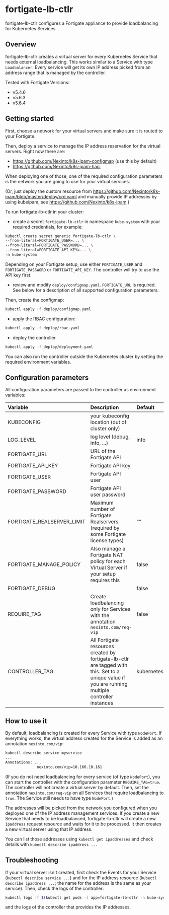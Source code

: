 # fortigate-lb-ctlr

fortigate-lb-ctlr configures a Fortigate appliance to provide loadbalancing for Kubernetes Services.

## Overview

fortigate-lb-ctlr creates a virtual server for every Kubernetes Service that needs external loadbalancing.
This works similar to a Service with type `Loadbalancer`. Every service will get its own IP address picked from an
address range that is managed by the controller.

Tested with Fortigate Versions:

 * v5.4.6
 * v5.6.3
 * v5.6.4

## Getting started

First, choose a network for your virtual servers and make sure it is routed to your Fortigate.

Then, deploy a service to manage the IP address reservation for the virtual servers. Right now there are:

 * https://github.com/Nexinto/k8s-ipam-configmap (use this by default)
 * https://github.com/Nexinto/k8s-ipam-haci

When deploying one of those, one of the required configuration parameters is the network you are going to use for
your virtual services.

(Or, just deploy the custom resource from https://github.com/Nexinto/k8s-ipam/blob/master/deploy/crd.yaml and manually provide
IP addresses by using kubeipam, see https://github.com/Nexinto/k8s-ipam.)

To run fortigate-lb-ctlr in your cluster:

- create a secret `fortigate-lb-ctlr` in namespace `kube-system` with your required credentials, for example:

```bash
kubectl create secret generic fortigate-lb-ctlr \
--from-literal=FORTIGATE_USER=... \
--from-literal=FORTIGATE_PASSWORD=... \
--from-literal=FORTIGATE_API_KEY=... \
-n kube-system
```

Depending on your Fortigate setup, use either `FORTIGATE_USER` and `FORTIGATE_PASSWORD` or `FORTIGATE_API_KEY`.
The controller will try to use the API key first.

- review and modify `deploy/configmap.yaml`. `FORTIGATE_URL` is required. See below for a description of all
supported configuration parameters.

Then, create the configmap:

```bash
kubectl apply -f deploy/configmap.yaml
```

- apply the RBAC configuration:

```bash
kubectl apply -f deploy/rbac.yaml
```

- deploy the controller

```bash
kubectl apply -f deploy/deployment.yaml
```

You can also run the controller outside the Kubernetes cluster by setting the required environment variables.

## Configuration parameters

All configuration parameters are passed to the controller as environment variables:

| Variable | Description | Default |
|:-----|:------------|:--------|
|KUBECONFIG|your kubeconfig location (out of cluster only)||
|LOG_LEVEL|log level (debug, info, ...)|info|
|FORTIGATE_URL|URL of the Fortigate API||
|FORTIGATE_API_KEY|Fortigate API key||
|FORTIGATE_USER|Fortigate API user||
|FORTIGATE_PASSWORD|Fortigate API user password||
|FORTIGATE_REALSERVER_LIMIT|Maximum number of Fortigate Realservers (required by some Fortigate license types)|""|
|FORTIGATE_MANAGE_POLICY|Also manage a Fortigate NAT policy for each Virtual Server if your setup requires this|false|
|FORTIGATE_DEBUG||false|
|REQUIRE_TAG|Create loadbalancing only for Services with the annotation `nexinto.com/req-vip`|false|
|CONTROLLER_TAG|All Fortigate resources created by fortigate-lb-ctlr are tagged with this. Set to a unique value if you are running multiple controller instances|kubernetes|

## How to use it

By default, loadbalancing is created for every Service with type `NodePort`. If everything works, the 
virtual address created for the Service is added as an annotation `nexinto.com/vip`:

```bash
kubectl describe service myservice
...
Annotations: ...
              nexinto.com/vip=10.160.10.161

```
(If you do not need loadbalancing for every service (of type `NodePort`), you can start the controller
with the configuration parameter `REQUIRE_TAG=true`. The controller will not create a virtual server
by default. Then, set the annotation `nexinto.com/req-vip` on all Services that require loadbalancing to `true`.
The Service still needs to have type `NodePort`.)

The addresses will be picked from the network you configured when you deployed one of the IP address
management services. If you create a new Service that needs to be loadbalanced, fortigate-lb-ctlr will
create a new `ipaddress` request resource and waits for it to be processed. It then creates a new
virtual server using that IP address.

You can list those addresses using `kubectl get ipaddresses` and check details with `kubectl describe ipaddress ...`

## Troubleshooting

If your virtual server isn't created, first check the Events for your Service (`kubectl describe service ...`)
and for the IP address resource (`kubectl describe ipaddress ...`; the name for the address is the same as your service).
Then, check the logs of the controller:

```bash
kubectl logs -f $(kubectl get pods -l app=fortigate-lb-ctlr -n kube-system -o jsonpath='{.items[0].metadata.name}') -n kube-system
```

and the logs of the controller that provides the IP addresses.
